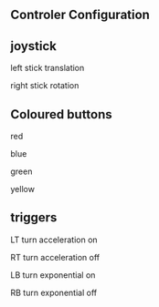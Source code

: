 Controler Configuration
-----------------------
joystick
--------
left stick translation

right stick rotation

Coloured buttons
----------------
red

blue

green

yellow

triggers
--------
LT turn acceleration on

RT turn acceleration off

LB turn exponential on

RB turn exponential off
